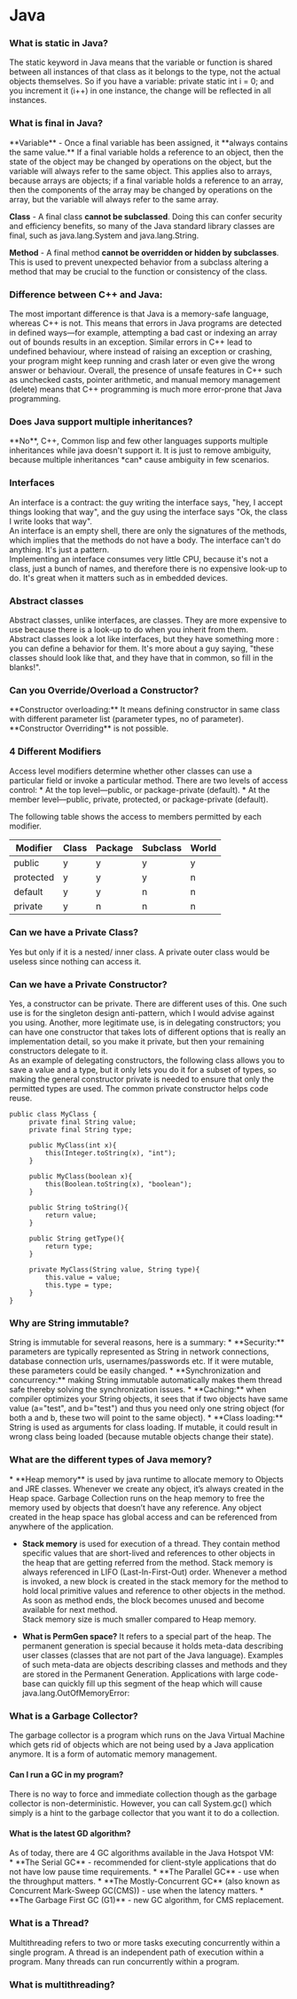 <h1>Java</h1>

<h3>What is static in Java?</h3>
The static keyword in Java means that the variable or function is shared between all instances of that 
class as it belongs to the type, not the actual objects themselves. So if you have a variable: private 
static int i = 0; and you increment it (i++) in one instance, the change will be reflected in all instances.

<h3>What is final in Java?</h3>
**Variable** -
  Once a final variable has been assigned, it **always contains the same value.** If a final variable holds a 
  reference to an object, then the state of the object may be changed by operations on the object, but the 
  variable will always refer to the same object. This applies also to arrays, because arrays are objects; 
  if a final variable holds a reference to an array, then the components of the array may be changed by 
  operations on the array, but the variable will always refer to the same array.

**Class** -
  A final class **cannot be subclassed**. Doing this can confer security and efficiency benefits, so many of 
the Java standard library classes are final, such as java.lang.System and java.lang.String.

**Method** -
  A final method **cannot be overridden or hidden by subclasses**. This is used to prevent unexpected behavior 
from a subclass altering a method that may be crucial to the function or consistency of the class.


<h3>Difference between C++ and Java:</h3>
The most important difference is that Java is a memory-safe language, whereas C++ is not. This means 
that errors in Java programs are detected in defined ways—for example, attempting a bad cast or indexing 
an array out of bounds results in an exception. Similar errors in C++ lead to undefined behaviour, where 
instead of raising an exception or crashing, your program might keep running and crash later or even 
give the wrong answer or behaviour. Overall, the presence of unsafe features in C++ such as unchecked 
casts, pointer arithmetic, and manual memory management (delete) means that C++ programming is much more 
error-prone that Java programming.

<h3>Does Java support multiple inheritances?</h3>
**No**, C++, Common lisp and few other languages supports multiple inheritances while java doesn't support it. 
It is just to remove ambiguity, because multiple inheritances *can* cause ambiguity in few scenarios.

<h3>Interfaces</h3>
An interface is a contract: the guy writing the interface says, "hey, I accept things looking that way", and 
the guy using the interface says "Ok, the class I write looks that way". <br/>
An interface is an empty shell, there are only the signatures of the methods, which implies that the methods 
do not have a body. The interface can't do anything. It's just a pattern. <br/>
Implementing an interface consumes very little CPU, because it's not a class, just a bunch of names, and 
therefore there is no expensive look-up to do. It's great when it matters such as in embedded devices.

<h3>Abstract classes</h3>
Abstract classes, unlike interfaces, are classes. They are more expensive to use because there is a look-up 
to do when you inherit from them. <br />
Abstract classes look a lot like interfaces, but they have something more : you can define a behavior for them. 
It's more about a guy saying, "these classes should look like that, and they have that in common, so fill 
in the blanks!".

<h3>Can you Override/Overload a Constructor?</h3>
**Constructor overloading:** It means defining constructor in same class with different parameter list (parameter types, no of parameter). <br/>
**Constructor Overriding** is not possible.

<h3>4 Different Modifiers</h3>
Access level modifiers determine whether other classes can use a particular field or invoke a particular method. There are two levels of access control:
* At the top level—public, or package-private (default).
* At the member level—public, private, protected, or package-private (default). <br>

The following table shows the access to members permitted by each modifier. <br>

Modifier    | Class | Package | Subclass | World
  ---       | ---   | ---     | ---      | ---
public      |  y    |    y    |    y     |   y
protected   |  y    |    y    |    y     |   n
default     |  y    |    y    |    n     |   n
private     |  y    |    n    |    n     |   n

<h3>Can we have a Private Class?</h3>
Yes but only if it is a nested/ inner class.  A private outer class would be useless since nothing can access it.

<h3>Can we have a Private Constructor?</h3>
Yes, a constructor can be private. There are different uses of this. One such use is for the singleton design anti-pattern, which I would advise against you using. Another, more legitimate use, is in delegating constructors; you can have one constructor that takes lots of different options that is really an implementation detail, so you make it private, but then your remaining constructors delegate to it. <br>
As an example of delegating constructors, the following class allows you to save a value and a type, but it only lets you do it for a subset of types, so making the general constructor private is needed to ensure that only the permitted types are used. The common private constructor helps code reuse.

```
public class MyClass {
     private final String value;
     private final String type;

     public MyClass(int x){
         this(Integer.toString(x), "int");
     }

     public MyClass(boolean x){
         this(Boolean.toString(x), "boolean");
     }

     public String toString(){
         return value;
     }

     public String getType(){
         return type;
     }

     private MyClass(String value, String type){
         this.value = value;
         this.type = type;
     }
}
```

<h3>Why are String immutable?</h3>
String is immutable for several reasons, here is a summary:
* **Security:** parameters are typically represented as String in network connections, database connection urls, usernames/passwords etc. If it were mutable, these parameters could be easily changed.
*	**Synchronization and concurrency:** making String immutable automatically makes them thread safe thereby solving the synchronization issues.
*	**Caching:** when compiler optimizes your String objects, it sees that if two objects have same value (a="test", and b="test") and thus you need only one string object (for both a and b, these two will point to the same object).
*	**Class loading:** String is used as arguments for class loading. If mutable, it could result in wrong class being loaded (because mutable objects change their state).

<h3>What are the different types of Java memory?</h3>
* **Heap memory** is used by java runtime to allocate memory to Objects and JRE classes. Whenever we create any object, it’s always created in the Heap space. Garbage Collection runs on the heap memory to free the memory used by objects that doesn’t have any reference. Any object created in the heap space has global access and can be referenced from anywhere of the application.

* **Stack memory** is used for execution of a thread. They contain method specific values that are short-lived and references to other objects in the heap that are getting referred from the method. Stack memory is always referenced in LIFO (Last-In-First-Out) order. Whenever a method is invoked, a new block is created in the stack memory for the method to hold local primitive values and reference to other objects in the method. As soon as method ends, the block becomes unused and become available for next method. <br> Stack memory size is much smaller compared to Heap memory.

* **What is PermGen space?** It refers to a special part of the heap. The permanent generation is special because it holds meta-data describing user classes (classes that are not part of the Java language). Examples of such meta-data are objects describing classes and methods and they are stored in the Permanent Generation. Applications with large code-base can quickly fill up this segment of the heap which will cause java.lang.OutOfMemoryError: 

<h3>What is a Garbage Collector?</h3>
The garbage collector is a program which runs on the Java Virtual Machine which gets rid of objects which are not being used by a Java application anymore. It is a form of automatic memory management.
<h4>Can I run a GC in my program?</h4>
There is no way to force and immediate collection though as the garbage collector is non-deterministic. However, you can call System.gc() which simply is a hint to the garbage collector that you want it to do a collection.
<h4>What is the latest GD algorithm?</h4>
As of today, there are 4 GC algorithms available in the Java Hotspot VM:<br>
*	**The Serial GC** - recommended for client-style applications that do not have low pause time requirements.
*	**The Parallel GC** - use when the throughput matters.
*	**The Mostly-Concurrent GC** (also known as Concurrent Mark-Sweep GC(CMS)) - use when the latency matters.
*	**The Garbage First GC (G1)** - new GC algorithm, for CMS replacement.

<h3> What is a Thread? </h3>
Multithreading refers to two or more tasks executing concurrently within a single program. A thread is an independent path of execution within a program. Many threads can run concurrently within a program.

<h3> What is multithreading? </h3>


